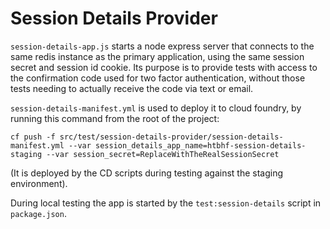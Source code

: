 # Session Details Provider

`session-details-app.js` starts a node express server that connects to the same redis instance as the primary application,
using the same session secret and session id cookie. 
Its purpose is to provide tests with access to the confirmation code used for two factor authentication,
without those tests needing to actually receive the code via text or email.

`session-details-manifest.yml` is used to deploy it to cloud foundry, by running this command from the root of the project:
```
cf push -f src/test/session-details-provider/session-details-manifest.yml --var session_details_app_name=htbhf-session-details-staging --var session_secret=ReplaceWithTheRealSessionSecret
```
(It is deployed by the CD scripts during testing against the staging environment).

During local testing the app is started by the `test:session-details` script in `package.json`.